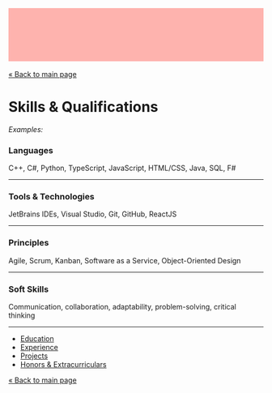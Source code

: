 ![Header image](/images/header-color-5.jpg ':class=header-image-full-width :no-zoom')

[« Back to main page](README.md)

# Skills & Qualifications

*Examples:*

### Languages
C++, C#, Python, TypeScript, JavaScript, HTML/CSS, Java, SQL, F#

---

### Tools & Technologies
JetBrains IDEs, Visual Studio, Git, GitHub, ReactJS

---

### Principles
Agile, Scrum, Kanban, Software as a Service, Object-Oriented Design

---

### Soft Skills
Communication, collaboration, adaptability, problem-solving, critical thinking

---

- [Education](education.md)
- [Experience](experience.md)
- [Projects](projects.md)
- [Honors & Extracurriculars](extracurriculars.md)

[« Back to main page](README.md)

